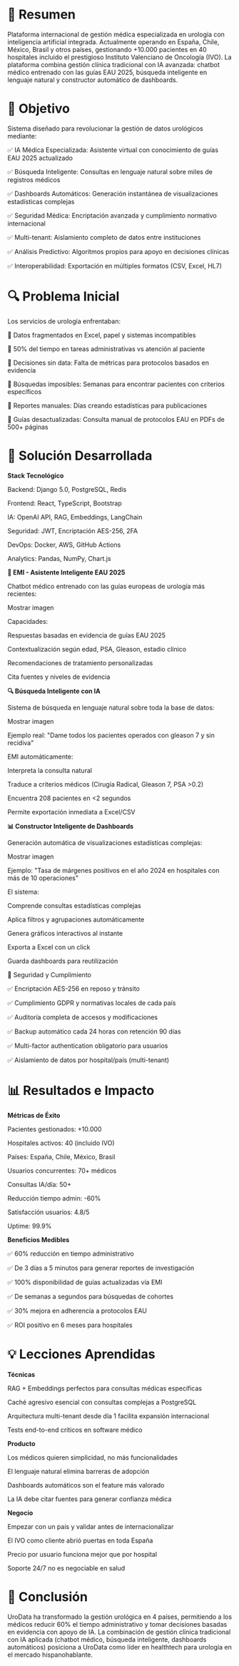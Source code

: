 # 📌 Resumen

Plataforma internacional de gestión médica especializada en urología con inteligencia artificial integrada. Actualmente operando en España, Chile, México, Brasil y otros países, gestionando +10.000 pacientes en 40 hospitales incluido el prestigioso Instituto Valenciano de Oncología (IVO).
La plataforma combina gestión clínica tradicional con IA avanzada: chatbot médico entrenado con las guías EAU 2025, búsqueda inteligente en lenguaje natural y constructor automático de dashboards.

# 🎯 Objetivo

Sistema diseñado para revolucionar la gestión de datos urológicos mediante:

✅ IA Médica Especializada: Asistente virtual con conocimiento de guías EAU 2025 actualizado

✅ Búsqueda Inteligente: Consultas en lenguaje natural sobre miles de registros médicos

✅ Dashboards Automáticos: Generación instantánea de visualizaciones estadísticas complejas

✅ Seguridad Médica: Encriptación avanzada y cumplimiento normativo internacional

✅ Multi-tenant: Aislamiento completo de datos entre instituciones

✅ Análisis Predictivo: Algoritmos propios para apoyo en decisiones clínicas

✅ Interoperabilidad: Exportación en múltiples formatos (CSV, Excel, HL7)

# 🔍 Problema Inicial

Los servicios de urología enfrentaban:

🔴 Datos fragmentados en Excel, papel y sistemas incompatibles

🔴 50% del tiempo en tareas administrativas vs atención al paciente

🔴 Decisiones sin data: Falta de métricas para protocolos basados en evidencia

🔴 Búsquedas imposibles: Semanas para encontrar pacientes con criterios específicos

🔴 Reportes manuales: Días creando estadísticas para publicaciones

🔴 Guías desactualizadas: Consulta manual de protocolos EAU en PDFs de 500+ páginas

# 🚀 Solución Desarrollada

**Stack Tecnológico**

Backend:     Django 5.0, PostgreSQL, Redis

Frontend:    React, TypeScript, Bootstrap

IA:          OpenAI API, RAG, Embeddings, LangChain

Seguridad:   JWT, Encriptación AES-256, 2FA

DevOps:      Docker, AWS, GitHub Actions

Analytics:   Pandas, NumPy, Chart.js

**🤖 EMI - Asistente Inteligente EAU 2025**

Chatbot médico entrenado con las guías europeas de urología más recientes:

Mostrar imagen

Capacidades:

Respuestas basadas en evidencia de guías EAU 2025

Contextualización según edad, PSA, Gleason, estadio clínico

Recomendaciones de tratamiento personalizadas

Cita fuentes y niveles de evidencia

**🔍 Búsqueda Inteligente con IA**

Sistema de búsqueda en lenguaje natural sobre toda la base de datos:

Mostrar imagen

Ejemplo real: "Dame todos los pacientes operados con gleason 7 y sin recidiva"

EMI automáticamente:

Interpreta la consulta natural

Traduce a criterios médicos (Cirugía Radical, Gleason 7, PSA >0.2)

Encuentra 208 pacientes en <2 segundos

Permite exportación inmediata a Excel/CSV

**📊 Constructor Inteligente de Dashboards**

Generación automática de visualizaciones estadísticas complejas:

Mostrar imagen

Ejemplo: "Tasa de márgenes positivos en el año 2024 en hospitales con más de 10 operaciones"

El sistema:

Comprende consultas estadísticas complejas

Aplica filtros y agrupaciones automáticamente

Genera gráficos interactivos al instante

Exporta a Excel con un click

Guarda dashboards para reutilización

🔐 Seguridad y Cumplimiento

✅ Encriptación AES-256 en reposo y tránsito

✅ Cumplimiento GDPR y normativas locales de cada país

✅ Auditoría completa de accesos y modificaciones

✅ Backup automático cada 24 horas con retención 90 días

✅ Multi-factor authentication obligatorio para usuarios

✅ Aislamiento de datos por hospital/país (multi-tenant)

# 📊 Resultados e Impacto

**Métricas de Éxito**

Pacientes gestionados:        +10.000

Hospitales activos:           40 (incluido IVO)

Países:                       España, Chile, México, Brasil

Usuarios concurrentes:        70+ médicos

Consultas IA/día:            50+

Reducción tiempo admin:       -60%

Satisfacción usuarios:        4.8/5

Uptime:                      99.9%

**Beneficios Medibles**

✅ 60% reducción en tiempo administrativo

✅ De 3 días a 5 minutos para generar reportes de investigación

✅ 100% disponibilidad de guías actualizadas vía EMI

✅ De semanas a segundos para búsquedas de cohortes

✅ 30% mejora en adherencia a protocolos EAU

✅ ROI positivo en 6 meses para hospitales

# 💡 Lecciones Aprendidas

**Técnicas**

RAG + Embeddings perfectos para consultas médicas específicas

Caché agresivo esencial con consultas complejas a PostgreSQL

Arquitectura multi-tenant desde día 1 facilita expansión internacional

Tests end-to-end críticos en software médico

**Producto**

Los médicos quieren simplicidad, no más funcionalidades

El lenguaje natural elimina barreras de adopción

Dashboards automáticos son el feature más valorado

La IA debe citar fuentes para generar confianza médica

**Negocio**

Empezar con un país y validar antes de internacionalizar

El IVO como cliente abrió puertas en toda España

Precio por usuario funciona mejor que por hospital

Soporte 24/7 no es negociable en salud

# 🎯 Conclusión

UroData ha transformado la gestión urológica en 4 países, permitiendo a los médicos reducir 60% el tiempo administrativo y tomar decisiones basadas en evidencia con apoyo de IA.
La combinación de gestión clínica tradicional con IA aplicada (chatbot médico, búsqueda inteligente, dashboards automáticos) posiciona a UroData como líder en healthtech para urología en el mercado hispanohablante.

